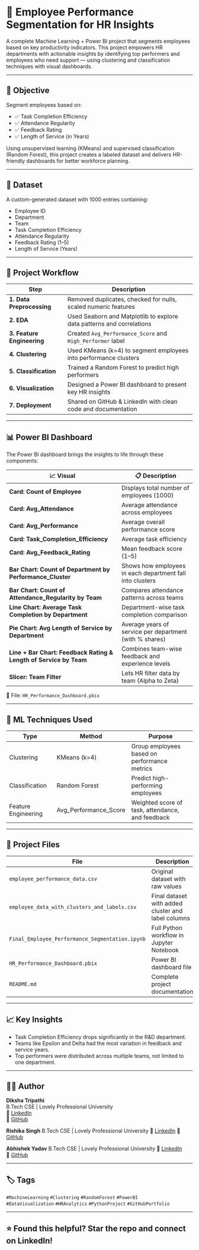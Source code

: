# 🧠 Employee Performance Segmentation for HR Insights

A complete Machine Learning + Power BI project that segments employees based on key productivity indicators. This project empowers HR departments with actionable insights by identifying top performers and employees who need support — using clustering and classification techniques with visual dashboards.

---

## 📌 Objective

Segment employees based on:
- ✅ Task Completion Efficiency
- ✅ Attendance Regularity
- ✅ Feedback Rating
- ✅ Length of Service (in Years)

Using unsupervised learning (KMeans) and supervised classification (Random Forest), this project creates a labeled dataset and delivers HR-friendly dashboards for better workforce planning.

---

## 📁 Dataset

A custom-generated dataset with 1000 entries containing:
- Employee ID
- Department
- Team
- Task Completion Efficiency
- Attendance Regularity
- Feedback Rating (1–5)
- Length of Service (Years)
---

## 🧠 Project Workflow

| Step | Description |
|------|-------------|
| **1. Data Preprocessing** | Removed duplicates, checked for nulls, scaled numeric features |
| **2. EDA** | Used Seaborn and Matplotlib to explore data patterns and correlations |
| **3. Feature Engineering** | Created `Avg_Performance_Score` and `High_Performer` label |
| **4. Clustering** | Used KMeans (k=4) to segment employees into performance clusters |
| **5. Classification** | Trained a Random Forest to predict high performers |
| **6. Visualization** | Designed a Power BI dashboard to present key HR insights |
| **7. Deployment** | Shared on GitHub & LinkedIn with clean code and documentation |


---

## 📊 Power BI Dashboard

The Power BI dashboard brings the insights to life through these components:

| 📈 Visual | 📋 Description |
|----------|----------------|
| **Card: Count of Employee** | Displays total number of employees (1000) |
| **Card: Avg_Attendance** | Average attendance across employees |
| **Card: Avg_Performance** | Average overall performance score |
| **Card: Task_Completion_Efficiency** | Average task efficiency |
| **Card: Avg_Feedback_Rating** | Mean feedback score (1–5) |
| **Bar Chart: Count of Department by Performance_Cluster** | Shows how employees in each department fall into clusters |
| **Bar Chart: Count of Attendance_Regularity by Team** | Compares attendance patterns across teams |
| **Line Chart: Average Task Completion by Department** | Department-wise task completion comparison |
| **Pie Chart: Avg Length of Service by Department** | Average years of service per department (with % shares) |
| **Line + Bar Chart: Feedback Rating & Length of Service by Team** | Combines team-wise feedback and experience levels |
| **Slicer: Team Filter** | Lets HR filter data by team (Alpha to Zeta) |

📂 File: `HR_Performance_Dashboard.pbix`

---

## 🧪 ML Techniques Used

| Type | Method | Purpose |
|------|--------|---------|
| Clustering | KMeans (k=4) | Group employees based on performance metrics |
| Classification | Random Forest | Predict high-performing employees |
| Feature Engineering | Avg_Performance_Score | Weighted score of task, attendance, and feedback |

---

## 📂 Project Files

| File | Description |
|------|-------------|
| `employee_performance_data.csv` | Original dataset with raw values |
| `employee_data_with_clusters_and_labels.csv` | Final dataset with added cluster and label columns |
| `Final_Employee_Performance_Segmentation.ipynb` | Full Python workflow in Jupyter Notebook |
| `HR_Performance_Dashboard.pbix` | Power BI dashboard file |
| `README.md` | Complete project documentation |

---

## 📈 Key Insights

- Task Completion Efficiency drops significantly in the R&D department.
- Teams like Epsilon and Delta had the most variation in feedback and service years.
- Top performers were distributed across multiple teams, not limited to one department.

---

## 👩‍💻 Author

**Diksha Tripathi**  
B.Tech CSE | Lovely Professional University  
🔗 [LinkedIn](https://www.linkedin.com/in/diksha-tripathi-0024a1230)  
🔗 [GitHub](https://github.com/diksha-tripathi-lpu)

**Rishika Singh**
B.Tech CSE | Lovely Professional University
🔗 [LinkedIn](https://www.linkedin.com/in/rishika-singh-95588a294) 
🔗 [GitHub](https://github.com/Rishika-Singh1)

**Abhishek Yadav**
B.Tech CSE | Lovely Professional University
🔗 [LinkedIn](https://www.linkedin.com/in/abhi--yadav)  
🔗 [GitHub](https://github.com/Abhishekyadav9598)

---

## 🏷️ Tags

`#MachineLearning` `#Clustering` `#RandomForest` `#PowerBI`  
`#DataVisualization` `#HRAnalytics` `#PythonProject` `#GitHubPortfolio`

---

## ⭐ Found this helpful? Star the repo and connect on LinkedIn!

